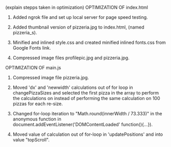 (explain stepps taken in optimization)
OPTIMIZATION OF index.html

1) Added ngrok file and set up local server for page speed testing.

2) Added thumbnail version of pizzeria.jpg to index.html, (named pizzeria_s).

3) Minified and inlined style.css and created minified inlined fonts.css from Google Fonts link.

4) Compressed image files profilepic.jpg and pizzeria.jpg.

OPTIMIZATION OF main.js

1) Compressed image file pizzeria.jpg.

2) Moved 'dx' and 'newwidth' calculations out of for loop in changePizzaSizes and selected the first pizza in the array to perform the calculations on instead of performing the same calculation on 100 pizzas for each re-size.

3) Changed for-loop iteration to "Math.round(innerWidth / 73.333)" in the anonymous function in document.addEventListener('DOMContentLoaded' function(){...}).

4) Moved value of calculation out of for-loop in 'updatePositions' and into value "topScroll".
